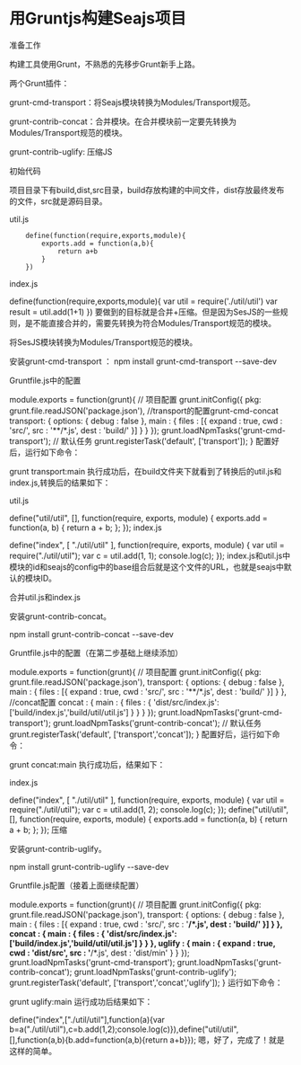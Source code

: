 # 用Gruntjs构建Seajs项目

准备工作

构建工具使用Grunt，不熟悉的先移步Grunt新手上路。

两个Grunt插件：

grunt-cmd-transport：将Seajs模块转换为Modules/Transport规范。

grunt-contrib-concat：合并模块。在合并模块前一定要先转换为Modules/Transport规范的模块。

grunt-contrib-uglify: 压缩JS

初始代码

项目目录下有build,dist,src目录，build存放构建的中间文件，dist存放最终发布的文件，src就是源码目录。

util.js

        define(function(require,exports,module){
            exports.add = function(a,b){
                return a+b
            }
        })
index.js

define(function(require,exports,module){
    var util = require('./util/util')
    var result = util.add(1+1)
})
要做到的目标就是合并+压缩。但是因为SesJS的一些规则，是不能直接合并的，需要先转换为符合Modules/Transport规范的模块。

将SesJS模块转换为Modules/Transport规范的模块。

安装grunt-cmd-transport ： npm install grunt-cmd-transport --save-dev

Gruntfile.js中的配置

module.exports = function(grunt){
    // 项目配置
    grunt.initConfig({
        pkg: grunt.file.readJSON('package.json'),
        //transport的配置grunt-cmd-concat
        transport: {
            options: {
                      debug : false
            },
            main : {
                files : [{
                          expand : true,
                          cwd : 'src/',
                          src : '**/*.js',
                          dest : 'build/'
                        }]
            }
        }
    });
    grunt.loadNpmTasks('grunt-cmd-transport');
    // 默认任务
    grunt.registerTask('default', ['transport']);
}
配置好后，运行如下命令：

grunt transport:main
执行成功后，在build文件夹下就看到了转换后的util.js和index.js,转换后的结果如下：

util.js

define("util/util", [], function(require, exports, module) {
    exports.add = function(a, b) {
        return a + b;
    };
});
index.js

define("index", [ "./util/util" ], function(require, exports, module) {
    var util = require("./util/util");
    var c = util.add(1, 1);
    console.log(c);
});
index.js和util.js中模块的id和seajs的config中的base组合后就是这个文件的URL，也就是seajs中默认的模块ID。

合并util.js和index.js

安装grunt-contrib-concat。

npm install grunt-contrib-concat --save-dev

Gruntfile.js中的配置（在第二步基础上继续添加）

module.exports = function(grunt){
    // 项目配置
    grunt.initConfig({
        pkg: grunt.file.readJSON('package.json'),
        transport: {
            options: {
                debug : false
            },
            main : {
                    files : [{
                        expand : true,
                        cwd : 'src/',
                        src : '**/*.js',
                        dest : 'build/'
                    }]
             }
         },
         //concat配置
         concat : {
            main : {
                files : {
                    'dist/src/index.js':['build/index.js','build/util/util.js']
                }
            }
         }
    });
    grunt.loadNpmTasks('grunt-cmd-transport');
    grunt.loadNpmTasks('grunt-contrib-concat');
    // 默认任务
    grunt.registerTask('default', ['transport','concat']);
}
配置好后，运行如下命令：

grunt concat:main
执行成功后，结果如下：

index.js

define("index", [ "./util/util" ], function(require, exports, module) {
    var util = require("./util/util");
    var c = util.add(1, 2);
    console.log(c);
});
define("util/util", [], function(require, exports, module) {
    exports.add = function(a, b) {
        return a + b;
    };
});
压缩

安装grunt-contrib-uglify。

npm install grunt-contrib-uglify --save-dev

Gruntfile.js配置（接着上面继续配置）

module.exports = function(grunt){
    // 项目配置
    grunt.initConfig({
        pkg: grunt.file.readJSON('package.json'),
        transport: {
            options: {
                debug : false
            },
            main : {
                files : [{
                    expand : true,
                    cwd : 'src/',
                    src : '**/*.js',
                    dest : 'build/'
                }]
            }
        },
        concat : {
            main : {
                files : {
                    'dist/src/index.js':['build/index.js','build/util/util.js']
                }
            }
        },
        uglify : {
            main : {
                expand : true,
                cwd : 'dist/src',
                src : '**/*.js',
                dest : 'dist/min'
            }
        }
    });
    grunt.loadNpmTasks('grunt-cmd-transport');
    grunt.loadNpmTasks('grunt-contrib-concat');
    grunt.loadNpmTasks('grunt-contrib-uglify');
    grunt.registerTask('default', ['transport','concat','uglify']);
}
运行如下命令：

grunt uglify:main
运行成功后结果如下：

define("index",["./util/util"],function(a){var b=a("./util/util"),c=b.add(1,2);console.log(c)}),define("util/util",[],function(a,b){b.add=function(a,b){return a+b}});
嗯，好了，完成了！就是这样的简单。
